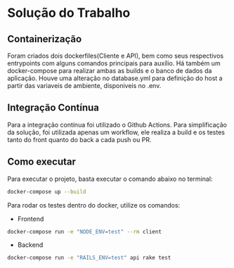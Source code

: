 # Solução do Trabalho

## Containerização
Foram criados dois dockerfiles(Cliente e API), bem como seus respectivos entrypoints com alguns comandos principais para auxílio. Há também um docker-compose para realizar ambas as builds e o banco de dados da aplicação.
Houve uma alteração no database.yml para definição do host a partir das variaveis de ambiente, disponiveis no .env.

## Integração Contínua

Para a integração contínua foi utilizado o Github Actions. Para simplificação da solução, foi utilizada apenas um workflow, ele realiza a build e os testes tanto do front quanto do back a cada push ou PR.

## Como executar

Para executar o projeto, basta executar o comando abaixo no terminal:

```sh
docker-compose up --build
```

Para rodar os testes dentro do docker, utilize os comandos:

- Frontend

```sh
docker-compose run -e "NODE_ENV=test" --rm client
```

- Backend

```sh
docker-compose run -e "RAILS_ENV=test" api rake test